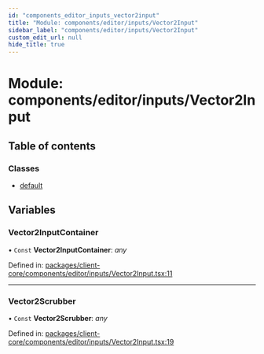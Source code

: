 ```yaml
---
id: "components_editor_inputs_vector2input"
title: "Module: components/editor/inputs/Vector2Input"
sidebar_label: "components/editor/inputs/Vector2Input"
custom_edit_url: null
hide_title: true
---
```


# Module: components/editor/inputs/Vector2Input

## Table of contents

### Classes

- [default](../classes/components_editor_inputs_vector2input.default.md)

## Variables

### Vector2InputContainer

• `Const` **Vector2InputContainer**: *any*

Defined in: [packages/client-core/components/editor/inputs/Vector2Input.tsx:11](https://github.com/xr3ngine/xr3ngine/blob/66a84a950/packages/client-core/components/editor/inputs/Vector2Input.tsx#L11)

___

### Vector2Scrubber

• `Const` **Vector2Scrubber**: *any*

Defined in: [packages/client-core/components/editor/inputs/Vector2Input.tsx:19](https://github.com/xr3ngine/xr3ngine/blob/66a84a950/packages/client-core/components/editor/inputs/Vector2Input.tsx#L19)
